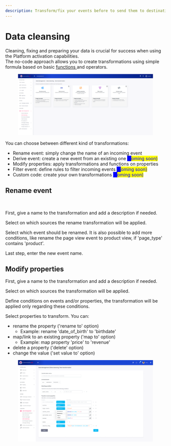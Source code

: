 ```yaml
---
description: Transform/fix your events before to send them to destinations
---
```


# Data cleansing

Cleaning, fixing and preparing your data is crucial for success when using the Platform activation capabilities.\
The no-code approach allows you to create transformations using simple formula based on basic [functions ](supported-transformation-functions.md)and operators.

<figure><img src="../../../.gitbook/assets/image (1) (7).png" alt=""><figcaption></figcaption></figure>

You can choose between different kind of transformations:

* Rename event: simply change the name of an incoming event
* Derive event: create a new event from an existing one <mark style="color:blue;background-color:blue;">(c</mark><mark style="color:blue;background-color:blue;"><mark style="color:blue;">oming soon)<mark style="color:blue;"></mark>
* Modify properties: apply transformations and functions on properties
* Filter event: define rules to filter incoming events <mark style="color:blue;background-color:blue;">(c</mark><mark style="color:blue;background-color:blue;"><mark style="color:blue;">oming soon)<mark style="color:blue;"></mark>
* Custom code: create your own transformations <mark style="color:blue;background-color:blue;">(c</mark><mark style="color:blue;background-color:blue;"><mark style="color:blue;">oming soon)<mark style="color:blue;"></mark>

## Rename event

<figure><img src="../../../.gitbook/assets/Capture d’écran 2022-12-08 à 11.25.19.png" alt=""><figcaption></figcaption></figure>

First, give a name to the transformation and add a description if needed.

Select on which sources the rename transformation will be applied.

Select which event should be renamed. It is also possible to add more conditions, like rename the page view event to product view, if 'page\_type' contains 'product'.

Last step, enter the new event name.

## Modify properties

First, give a name to the transformation and add a description if needed.

Select on which sources the transformation will be applied.

Define conditions on events and/or properties, the transformation will be applied only regarding these conditions.

Select properties to transform. You can:

* rename the property ('rename to' option)
  * Example: rename 'date\_of\_birth' to 'birthdate'
* map/link to an existing property ('map to' option)
  * Example: map property 'price' to 'revenue'
* delete a property ('delete' option)
* change the value ('set value to' option)



<figure><img src="../../../.gitbook/assets/Live Normalization [READY] (1).png" alt=""><figcaption></figcaption></figure>
